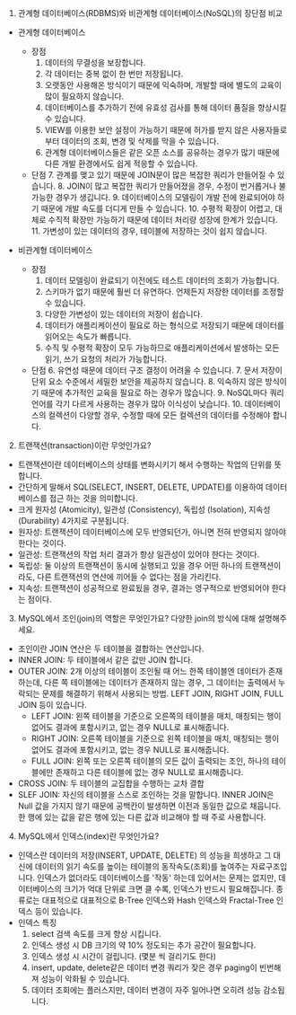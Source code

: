 1. 관계형 데이터베이스(RDBMS)와 비관계형 데이터베이스(NoSQL)의 장단점 비교

- 관게형 데이터베이스
    - 장점
        1. 데이터의 무결성을 보장합니다.
        2. 각 데이터는 중복 없이 한 번만 저장됩니다.
        3. 오랫동안 사용해온 방식이기 때문에 익숙하며, 개발할 때에 별도의 교육이 많이 필요하지 않습니다.
        4. 데이터베이스를 추가하기 전에 유효성 검사를 통해 데이터 품질을 향상시킬 수 있습니다.
        5. VIEW를 이용한 보안 설정이 가능하기 때문에 허가를 받지 않은 사용자들로부터 데이터의 조회, 변경 및 삭제를 막을 수 있습니다.
        6. 관계형 데이터베이스들은 같은 오픈 소스를 공유하는 경우가 많기 때문에 다른 개발 환경에서도 쉽게 적응할 수 있습니다.
    - 단점
        7. 관계를 맺고 있기 때문에 JOIN문이 많은 복잡한 쿼리가 만들어질 수 있습니다.
        8. JOIN이 많고 복잡한 쿼리가 만들어졌을 경우, 수정이 번거롭거나 불가능한 경우가 생깁니다.
        9. 데이터베이스의 모델링이 개발 전에 완료되어야 하기 때문에 개발 속도를 더디게 만들 수 있습니다.
        10. 수평적 확장이 어렵고, 대체로 수직적 확장만 가능하기 때문에 데이터 처리량 성장에 한계가 있습니다.
        11. 가변성이 있는 데이터의 경우, 테이블에 저장하는 것이 쉽지 않습니다.

- 비관계형 데이터베이스
    - 장점
        1. 데이터 모델링이 완료되기 이전에도 테스트 데이터의 조회가 가능합니다.
        2. 스키마가 없기 때문에 훨씬 더 유연하다. 언제든지 저장한 데이터를 조정할 수 있습니다.
        3. 다양한 가변성이 있는 데이터의 저장이 쉽습니다.
        4. 데이터가 애플리케이션이 필요로 하는 형식으로 저장되기 때문에 데이터를 읽어오는 속도가 빠릅니다.
        5. 수직 및 수평적 확장이 모두 가능하므로 애플리케이션에서 발생하는 모든 읽기, 쓰기 요청의 처리가 가능합니다.
    - 단점
        6. 유연성 때문에 데이터 구조 결정이 어려울 수 있습니다.
        7. 문서 저장이 단위 요소 수준에서 세밀한 보안을 제공하지 않습니다.
        8. 익숙하지 않은 방식이기 때문에 추가적인 교육을 필요로 하는 경우가 많습니다.
        9. NoSQL마다 쿼리 언어를 각기 다르게 사용하는 경우가 많아 이식성이 낮습니다.
        10. 데이터베이스의 컬렉션이 다양할 경우, 수정할 때에 모든 컬렉션의 데이터를 수정해야 합니다.

2. 트랜잭션(transaction)이란 무엇인가요?

- 트랜잭션이란 데이터베이스의 상태를 변화시키기 해서 수행하는 작업의 단위를 뜻합니다.
- 간단하게 말해서 SQL(SELECT, INSERT, DELETE, UPDATE)를 이용하여 데이터베이스를 접근 하는 것을 의미합니다.
- 크게 원자성 (Atomicity), 일관성 (Consistency), 독립성 (Isolation), 지속성 (Durability) 4가지로 구분됩니다.
- 원자성: 트랜잭션이 데이터베이스에 모두 반영되던가, 아니면 전혀 반영되지 않아야 한다는 것이다.
- 일관성: 트랜잭션의 작업 처리 결과가 항상 일관성이 있어야 한다는 것이다.
- 독립성: 둘 이상의 트랜잭션이 동시에 실행되고 있을 경우 어떤 하나의 트랜잭션이라도, 다른 트랜잭션의 연산에 끼어들 수 없다는 점을 가리킨다.
- 지속성: 트랜잭션이 성공적으로 완료됬을 경우, 결과는 영구적으로 반영되어야 한다는 점이다.

3. MySQL에서 조인(join)의 역할은 무엇인가요? 다양한 join의 방식에 대해 설명해주세요.

- 조인이란 JOIN 연산은 두 테이블을 결합하는 연산입니다.
- INNER JOIN: 두 테이블에서 같은 값만 JOIN 합니다.
- OUTER JOIN: 2개 이상의 테이블이 조인될 때 어느 한쪽 테이블엔 데이터가 존재하는데, 다른 쪽 테이블에는 데이터가 존재하지 않는 경우, 그 데이터는 출력에서 누락되는 문제를 해결하기 위해서 사용되는 방법. LEFT JOIN, RIGHT JOIN, FULL JOIN 등이 있습니다.
    - LEFT JOIN: 왼쪽 테이블을 기준으로 오른쪽의 테이블을 매치, 매칭되는 행이 없어도 결과에 포함시키고, 없는 경우 NULL로 표시해줍니다.
    - RIGHT JOIN: 오른쪽 테이블을 기준으로 왼쪽 테이블을 매치, 매칭되는 행이 없어도 결과에 포함시키고, 없는 경우 NULL로 표시해줍니다.
    - FULL JOIN: 왼쪽 또는 오른쪽 테이블의 모든 값이 출력되는 조인, 하나의 테이블에만 존재하고 다른 테이블에 없는 경우 NULL로 표시해줍니다.
- CROSS JOIN: 두 테이블의 교집합을 수행하는 교차 결합
- SLEF JOIN: 자신의 테이블을 스스로 조인하는 것을 말합니다. INNER JOIN은 Null 값을 가지지 않기 때문에 공백칸이 발생하면 이전과 동일한 값으로 채웁니다. 한 행에 있는 값을 같은 행에 있는 다른 값과 비교해야 할 때 주로 사용합니다.
  
4. MySQL에서 인덱스(index)란 무엇인가요?

- 인덱스란 데이터의 저장(INSERT, UPDATE, DELETE) 의 성능을 희생하고 그 대신에 데이터의 읽기 속도를 높이는 테이블의 동작속도(조회)를 높여주는 자료구조입니다. 인덱스가 없더라도 데이터베이스를 '작동' 하는데 있어서는 문제는 없지만, 데이터베이스의 크기가 억대 단위로 크면 클 수록, 인덱스가 반드시 필요해집니다. 종류로는 대표적으로 대표적으로 B-Tree 인덱스와 Hash 인덱스와 Fractal-Tree 인덱스 등이 있습니다.
- 인덱스 특징
    1. select 검색 속도를 크게 향상 시킵니다.
    2. 인덱스 생성 시 DB 크기의 약 10% 정도되는 추가 공간이 필요합니다.
    3. 인덱스 생성 시 시간이 걸립니다. (몇분 씩 걸리기도 한다)
    4. insert, update, delete같은 데이터 변경 쿼리가 잦은 경우 paging이 빈번해져 성능이 악화될 수 있습니다.
    5. 데이터 조회에는 플러스지만, 데이터 변경이 자주 일어나면 오히려 성능 감소됩니다.